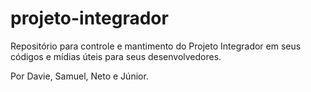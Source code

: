 # projeto-integrador

Repositório para controle e mantimento do Projeto Integrador em seus códigos e mídias úteis para seus desenvolvedores.

Por Davie, Samuel, Neto e Júnior.
